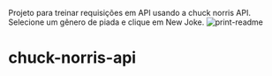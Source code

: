 Projeto para treinar requisições em API usando a chuck norris API.
Selecione um gênero de piada e clique em New Joke.
![print-readme](https://user-images.githubusercontent.com/106101973/179066036-65ace74b-2785-47a4-86d5-292a37456ea0.png)
# chuck-norris-api

